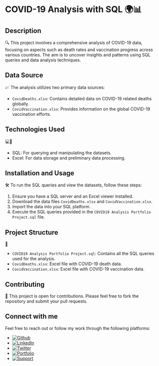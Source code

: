 # COVID-19 Analysis with SQL 🌍📊

## Description
🔍 This project involves a comprehensive analysis of COVID-19 data, focusing on aspects such as death rates and vaccination progress across various countries. The aim is to uncover insights and patterns using SQL queries and data analysis techniques.

## Data Source
📈 The analysis utilizes two primary data sources:
- `CovidDeaths.xlsx`: Contains detailed data on COVID-19 related deaths globally.
- `CovidVaccination.xlsx`: Provides information on the global COVID-19 vaccination efforts.

## Technologies Used
💻🔧
- SQL: For querying and manipulating the datasets.
- Excel: For data storage and preliminary data processing.

## Installation and Usage
🛠️ To run the SQL queries and view the datasets, follow these steps:
1. Ensure you have a SQL server and an Excel viewer installed.
2. Download the data files `CovidDeaths.xlsx` and `CovidVaccination.xlsx`.
3. Import the data into your SQL platform.
4. Execute the SQL queries provided in the `COVID19 Analysis Portfolio Project.sql` file.

## Project Structure
📁
- `COVID19 Analysis Portfolio Project.sql`: Contains all the SQL queries used for the analysis.
- `CovidDeaths.xlsx`: Excel file with COVID-19 death data.
- `CovidVaccination.xlsx`: Excel file with COVID-19 vaccination data.

## Contributing
🤝 This project is open for contributions. Please feel free to fork the repository and submit your pull requests.

## Connect with me

Feel free to reach out or follow my work through the following platforms:

- [![Github](https://img.shields.io/badge/GitHub-100000?style=for-the-badge&logo=github&logoColor=white)](https://github.com/aliyusifov99)
- [![LinkedIn](https://img.shields.io/badge/LinkedIn-0077B5?style=for-the-badge&logo=linkedin&logoColor=white)](https://www.linkedin.com/in/ali-yusifov/)
- [![Twitter](https://img.shields.io/badge/Twitter-1DA1F2?style=for-the-badge&logo=twitter&logoColor=white)](https://twitter.com/aliyusifovpy)
- [![Portfolio](https://img.shields.io/badge/Personal_Website-4CAF50?style=for-the-badge&logo=google-earth&logoColor=white)](https://www.datascienceportfol.io/aliyusifov)
- [![Support](https://img.shields.io/badge/Buy_Me_A_Coffee-F7DF1E?style=for-the-badge&logo=buy-me-a-coffee&logoColor=black)](https://www.buymeacoffee.com/aliyusifov)




